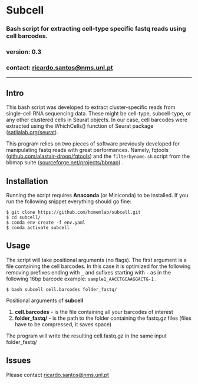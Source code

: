 # **Subcell**
### Bash script for extracting cell-type specific fastq reads using cell barcodes.
### version: 0.3
### contact: <ricardo.santos@nms.unl.pt>
-----------
## **Intro**
This bash script was developed to extract cluster-specific reads from single-cell RNA sequencing data. These might be cell-type, subcell-type, or any other clustered cells in Seurat objects. In our case, cell barcodes were extracted using the WhichCells() function of Seurat package ([satijalab.org/seurat](https://link)).

This program relies on two pieces of software previously developed for manipulating fastq reads with great performances. Namely, fqtools ([github.com/alastair-droop/fqtools](https://link)) and the `filterbyname.sh` script from the bbmap suite ([sourceforge.net/projects/bbmap](https://link)) .


## **Installation**
Running the script requires **Anaconda** (or Miniconda) to be installed. If you run the following snippet everything should go fine:
```console
$ git clone https://github.com/homemlab/subcell.git
$ cd subcell/
$ conda env create -f env.yaml
$ conda activate subcell
```
## **Usage**
The script will take positional arguments (no flags). The first argument is a file containing the cell barcodes. In this case it is optimized for the following removing prefixes ending with `_` and sufixes starting with `-` as in the following 16bp barcode example:
`sample1_AACCTGCAAGGACTG-1` .

```console
$ bash subcell cell.barcodes folder_fastq/
```
Positional arguments of **subcell**
1. **cell.barcodes** - is the file containing all your barcodes of interest
2. **folder_fastq/** - is the path to the folder containing the fastq.gz files (files have to be compressed, it saves space)

The program will write the resulting cell.fastq.gz in the same input folder_fastq/

## **Issues**
Please contact <ricardo.santos@nms.unl.pt>